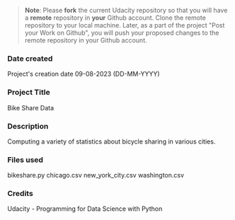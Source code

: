 >**Note**: Please **fork** the current Udacity repository so that you will have a **remote** repository in **your** Github account. Clone the remote repository to your local machine. Later, as a part of the project "Post your Work on Github", you will push your proposed changes to the remote repository in your Github account.

### Date created
Project's creation date 09-08-2023 (DD-MM-YYYY)

### Project Title
Bike Share Data

### Description
Computing a variety of statistics about bicycle sharing in various cities.

### Files used

bikeshare.py
chicago.csv
new_york_city.csv
washington.csv

### Credits
Udacity - Programming for Data Science with Python


